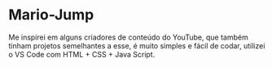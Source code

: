 # Mario-Jump

Me inspirei em alguns criadores de conteúdo do YouTube, que também tinham projetos semelhantes a esse, é muito simples e fácil de codar, utilizei o VS Code com HTML + CSS + Java Script.
